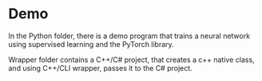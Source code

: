 # Demo

In the Python folder, there is a demo program that trains a neural network using supervised learning and the PyTorch library.

Wrapper folder contains a C++/C# project, that creates a c++ native class, and using C++/CLI wrapper, passes it to the C# project.